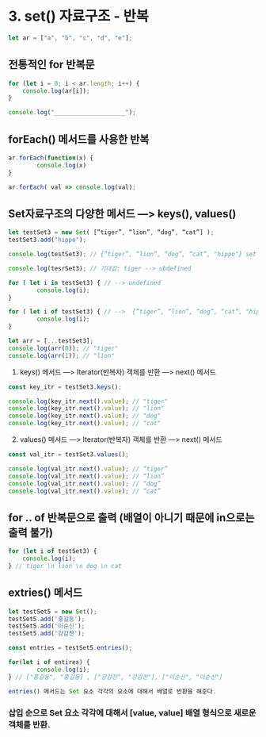 # 3. set() 자료구조 - 반복

```javascript
let ar = ["a", "b", "c", "d", "e"];
```

## 전통적인 for 반복문

```javascript
for (let i = 0; i < ar.length; i++) {
    console.log(ar[i]);
}

console.log("____________________");
```

## forEach() 메서드를 사용한 반복

```javascript
ar.forEach(function(x) {
		console.log(x)
}

ar.forEach( val => console.log(val);
```

## Set자료구조의 다양한 메서드 —> keys(), values()

```javascript
let testSet3 = new Set( [”tiger”, “lion”, “dog”, “cat”] );
testSet3.add("hippo");

console.log(testSet3); // {”tiger”, “lion”, “dog”, “cat”, "hippo"} set객체

console.log(tesrSet3); // 기대값: tiger --> ubdefined

for ( let i in testSet3) { // --> undefined
		console.log(i);
}

for ( let i of testSet3) { // -->  {”tiger”, “lion”, “dog”, “cat”, "hippo"}
		console.log(i);
}

let arr = [...testSet3];
console.log(arr(0)); // "tiger"
console.log(arr(1)); // "lion"
```

1. keys() 메서드 —> Iterator(반복자) 객체를 반환 —> next() 메서드

```javascript
const key_itr = testSet3.keys();

console.log(key_itr.next().value); // "tiger"
console.log(key_itr.next().value); // "lion"
console.log(key_itr.next().value); // "dog"
console.log(key_itr.next().value); // "cat"
```

2. values() 메서드 —> Iterator(반복자) 객체를 반환 —> next() 메서드

```javascript
const val_itr = testSet3.values();

console.log(val_itr.next().value); // “tiger”
console.log(val_itr.next().value); // “lion”
console.log(val_itr.next().value); // “dog”
console.log(val_itr.next().value); // “cat”
```

## for .. of 반복문으로 출력 (배열이 아니기 때문에 in으로는 출력 불가)

```javascript
for (let i of testSet3) {
    console.log(i);
} // tiger \n lion \n dog \n cat
```

## extries() 메서드

```javascript
let testSet5 = new Set();
testSet5.add('홍길동');
testSet5.add('이순신');
testSet5.add('강감찬');

const entries = testSet5.entries();

for(let i of entires) {
		console.log(i);
} // ["홍길동", "홍길동] , ["강감찬", "강감찬"], ["이순신", "이순신"]

entries() 메서드는 Set 요소 각각의 요소에 대해서 배열로 반환을 해준다.
```

### 삽입 순으로 Set 요소 각각에 대해서 [value, value] 배열 형식으로 새로운 객체를 반환.

